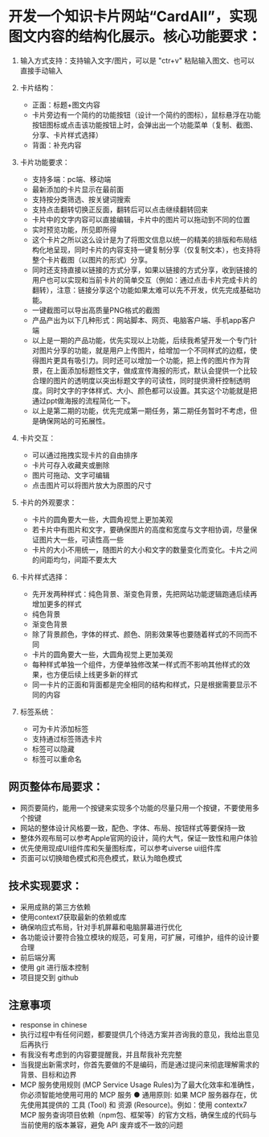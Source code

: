 # 开发一个知识卡片网站“CardAll”，实现图文内容的结构化展示。核心功能要求：

1. 输入方式支持：支持输入文字/图片，可以是 "ctr+v" 粘贴输入图文、也可以直接手动输入

2. 卡片结构：
   - 正面：标题+图文内容
   - 卡片旁边有一个简约的功能按钮（设计一个简约的图标），鼠标悬浮在功能按钮图标或点击该功能按钮上时，会弹出出一个功能菜单（复制、截图、分享、卡片样式选择）
   - 背面：补充内容

3. 卡片功能要求：
   - 支持多端：pc端、移动端
   - 最新添加的卡片显示在最前面
   - 支持按分类筛选、按关键词搜索
   - 支持点击翻转切换正反面，翻转后可以点击继续翻转回来
   - 卡片中的文字内容可以直接编辑，卡片中的图片可以拖动到不同的位置
   - 实时预览功能，所见即所得
   - 这个卡片之所以这么设计是为了将图文信息以统一的精美的排版和布局结构化地呈现，同时卡片的内容支持一键复制分享（仅复制文本），也支持将整个卡片截图（以图片的形式）分享。
   - 同时还支持直接以链接的方式分享，如果以链接的方式分享，收到链接的用户也可以实现和当前卡片的简单交互（例如：通过点击卡片完成卡片的翻转），注意：链接分享这个功能如果太难可以先不开发，优先完成基础功能。
   - 一键截图可以导出高质量PNG格式的截图
   - 产品产出为以下几种形式：网站脚本、网页、电脑客户端、手机app客户端 
   - 以上是一期的产品功能，优先实现以上功能，后续我希望开发一个专门针对图片分享的功能，就是用户上传图片，给增加一个不同样式的边框，使得图片更具有吸引力。同时还可以增加一个功能，把上传的图片作为背景，在上面添加标题性文字，做成宣传海报的形式，默认会提供一个比较合理的图片的透明度以突出标题文字的可读性，同时提供滑杆控制透明度。同时文字的字体样式、大小、颜色都可以设置。其实这个功能就是把通过ppt做海报的流程简化一下。
   - 以上是第二期的功能，优先完成第一期任务，第二期任务暂时不考虑，但是确保网站的可拓展性。 

3. 卡片交互：
   - 可以通过拖拽实现卡片的自由排序
   - 卡片可存入收藏夹或删除
   - 图片可拖动、文字可编辑
   - 点击图片可以将图片放大为原图的尺寸

4. 卡片的外观要求：
   - 卡片的圆角要大一些，大圆角视觉上更加美观
   - 若卡片中有图片和文字，要确保图片的高度和宽度与文字相协调，尽量保证图片大一些，可读性高一些
   - 卡片的大小不用统一，随图片的大小和文字的数量变化而变化。卡片之间的间距均匀，间距不要太大


5. 卡片样式选择：
   - 先开发两种样式：纯色背景、渐变色背景，先把网站功能逻辑跑通后续再增加更多的样式
   - 纯色背景
   - 渐变色背景
   - 除了背景颜色，字体的样式、颜色、阴影效果等也要随着样式的不同而不同
   - 卡片的圆角要大一些，大圆角视觉上更加美观
   - 每种样式单独一个组件，方便单独修改某一样式而不影响其他样式的效果，也方便后续上线更多新的样式
   - 同一卡片的正面和背面都是完全相同的结构和样式，只是根据需要显示不同的内容

6. 标签系统：
   - 可为卡片添加标签
   - 支持通过标签筛选卡片
   - 标签可以隐藏
   - 标签可以重命名

## 网页整体布局要求：
- 网页要简约，能用一个按键来实现多个功能的尽量只用一个按键，不要使用多个按键
- 网站的整体设计风格要一致，配色、字体、布局、按钮样式等要保持一致
- 整体外观布局可以参考Apple官网的设计，简约大气，保证一致性和用户体验
- 优先使用现成UI组件库和矢量图标库，可以参考uiverse ui组件库
- 页面可以切换暗色模式和亮色模式，默认为暗色模式

## 技术实现要求：
- 采用成熟的第三方依赖
- 使用context7获取最新的依赖或库
- 确保响应式布局，针对手机屏幕和电脑屏幕进行优化
- 各功能设计要符合独立模块的规范，可复用，可扩展，可维护，组件的设计要合理
- 前后端分离
- 使用 git 进行版本控制
- 项目提交到 github

## 注意事项
- response in chinese
- 执行过程中有任何问题，都要提供几个待选方案并咨询我的意见，我给出意见后再执行
- 有我没有考虑到的内容要提醒我，并且帮我补充完整
- 当我提出新需求时，你首先要做的不是编码，而是通过提问来彻底理解需求的背景、目标和边界
- MCP 服务使用规则 (MCP Service Usage Rules)为了最大化效率和准确性，你必须智能地使用可用的 MCP 服务
● 通用原则: 如果 MCP 服务器存在，优先使用其提供的 工具 (Tool) 和 资源 (Resource)。例如：使用 contextx7 MCP 服务查询项目依赖（npm包、框架等）的官方文档，确保生成的代码与当前使用的版本兼容，避免 API 废弃或不一致的问题